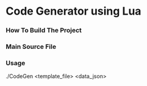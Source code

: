 # Code Generator using Lua

### How To Build The Project

### Main Source File

### Usage

./CodeGen <template_file> <data_json>




